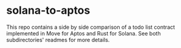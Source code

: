 # solana-to-aptos

This repo contains a side by side comparison of a todo list contract implemented in Move for Aptos and Rust for Solana. See both subdirectories' readmes for more details.

